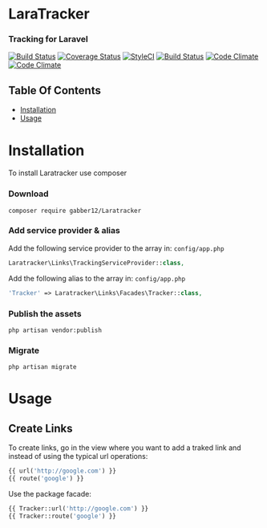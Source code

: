 # LaraTracker
### Tracking for Laravel

[![Build Status](https://travis-ci.org/gabber12/LaraTracker.svg?branch=master)](https://travis-ci.org/gabber12/LaraTracker)
[![Coverage Status](https://coveralls.io/repos/github/gabber12/LaraTracker/badge.svg?branch=tests%2Fcheck-expandedUrl)](https://coveralls.io/github/gabber12/LaraTracker?branch=master)
[![StyleCI](https://styleci.io/repos/82211627/shield?branch=master)](https://styleci.io/repos/82211627)
[![Build Status](https://scrutinizer-ci.com/g/gabber12/Laratracker/badges/build.png?b=master)](https://scrutinizer-ci.com/g/gabber12/Laratracker/build-status/master)
[![Code Climate](https://codeclimate.com/github/gabber12/Laratracker/badges/gpa.svg)](https://codeclimate.com/github/gabber12/Laratracker)
[![Code Climate](https://codeclimate.com/github/gabber12/Laratracker/badges/gpa.svg)](https://codeclimate.com/github/gabber12/Laratracker)
## Table Of Contents

-   [Installation](#installation)
-   [Usage](#usage)

# Installation

To install Laratracker use composer

### Download

```
composer require gabber12/Laratracker
```

### Add service provider & alias

Add the following service provider to the array in: ```config/app.php```

```php
Laratracker\Links\TrackingServiceProvider::class,
```

Add the following alias to the array in: ```config/app.php```

```php
'Tracker' => Laratracker\Links\Facades\Tracker::class,
```
### Publish the assets

```
php artisan vendor:publish
```

### Migrate

```
php artisan migrate
```

# Usage

## Create Links

To create links, go in the view where you want to add a traked link and instead of using the typical url operations:

```php
{{ url('http://google.com') }}
{{ route('google') }}
```

Use the package facade:

```php
{{ Tracker::url('http://google.com') }}
{{ Tracker::route('google') }}
```
